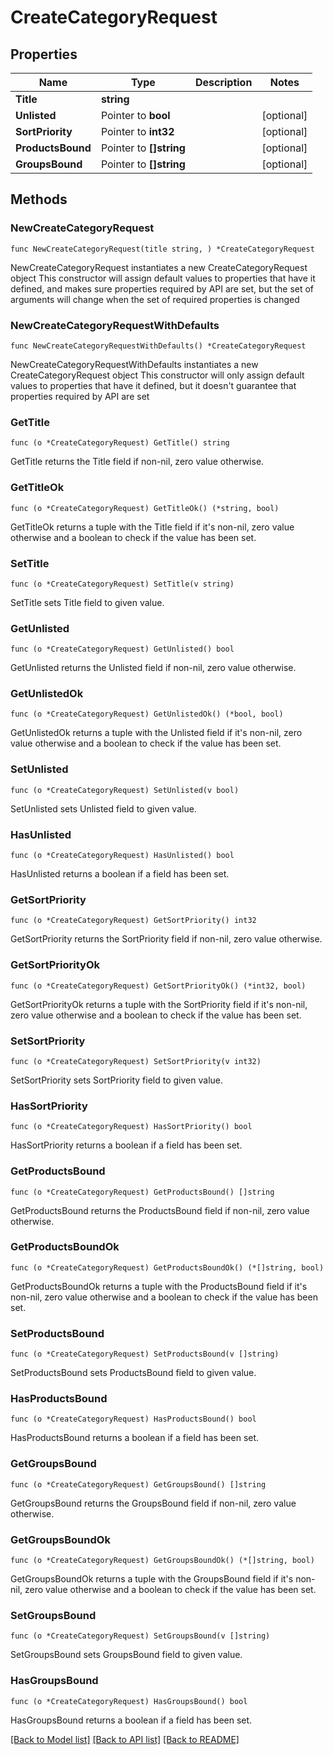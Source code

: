 # CreateCategoryRequest

## Properties

Name | Type | Description | Notes
------------ | ------------- | ------------- | -------------
**Title** | **string** |  | 
**Unlisted** | Pointer to **bool** |  | [optional] 
**SortPriority** | Pointer to **int32** |  | [optional] 
**ProductsBound** | Pointer to **[]string** |  | [optional] 
**GroupsBound** | Pointer to **[]string** |  | [optional] 

## Methods

### NewCreateCategoryRequest

`func NewCreateCategoryRequest(title string, ) *CreateCategoryRequest`

NewCreateCategoryRequest instantiates a new CreateCategoryRequest object
This constructor will assign default values to properties that have it defined,
and makes sure properties required by API are set, but the set of arguments
will change when the set of required properties is changed

### NewCreateCategoryRequestWithDefaults

`func NewCreateCategoryRequestWithDefaults() *CreateCategoryRequest`

NewCreateCategoryRequestWithDefaults instantiates a new CreateCategoryRequest object
This constructor will only assign default values to properties that have it defined,
but it doesn't guarantee that properties required by API are set

### GetTitle

`func (o *CreateCategoryRequest) GetTitle() string`

GetTitle returns the Title field if non-nil, zero value otherwise.

### GetTitleOk

`func (o *CreateCategoryRequest) GetTitleOk() (*string, bool)`

GetTitleOk returns a tuple with the Title field if it's non-nil, zero value otherwise
and a boolean to check if the value has been set.

### SetTitle

`func (o *CreateCategoryRequest) SetTitle(v string)`

SetTitle sets Title field to given value.


### GetUnlisted

`func (o *CreateCategoryRequest) GetUnlisted() bool`

GetUnlisted returns the Unlisted field if non-nil, zero value otherwise.

### GetUnlistedOk

`func (o *CreateCategoryRequest) GetUnlistedOk() (*bool, bool)`

GetUnlistedOk returns a tuple with the Unlisted field if it's non-nil, zero value otherwise
and a boolean to check if the value has been set.

### SetUnlisted

`func (o *CreateCategoryRequest) SetUnlisted(v bool)`

SetUnlisted sets Unlisted field to given value.

### HasUnlisted

`func (o *CreateCategoryRequest) HasUnlisted() bool`

HasUnlisted returns a boolean if a field has been set.

### GetSortPriority

`func (o *CreateCategoryRequest) GetSortPriority() int32`

GetSortPriority returns the SortPriority field if non-nil, zero value otherwise.

### GetSortPriorityOk

`func (o *CreateCategoryRequest) GetSortPriorityOk() (*int32, bool)`

GetSortPriorityOk returns a tuple with the SortPriority field if it's non-nil, zero value otherwise
and a boolean to check if the value has been set.

### SetSortPriority

`func (o *CreateCategoryRequest) SetSortPriority(v int32)`

SetSortPriority sets SortPriority field to given value.

### HasSortPriority

`func (o *CreateCategoryRequest) HasSortPriority() bool`

HasSortPriority returns a boolean if a field has been set.

### GetProductsBound

`func (o *CreateCategoryRequest) GetProductsBound() []string`

GetProductsBound returns the ProductsBound field if non-nil, zero value otherwise.

### GetProductsBoundOk

`func (o *CreateCategoryRequest) GetProductsBoundOk() (*[]string, bool)`

GetProductsBoundOk returns a tuple with the ProductsBound field if it's non-nil, zero value otherwise
and a boolean to check if the value has been set.

### SetProductsBound

`func (o *CreateCategoryRequest) SetProductsBound(v []string)`

SetProductsBound sets ProductsBound field to given value.

### HasProductsBound

`func (o *CreateCategoryRequest) HasProductsBound() bool`

HasProductsBound returns a boolean if a field has been set.

### GetGroupsBound

`func (o *CreateCategoryRequest) GetGroupsBound() []string`

GetGroupsBound returns the GroupsBound field if non-nil, zero value otherwise.

### GetGroupsBoundOk

`func (o *CreateCategoryRequest) GetGroupsBoundOk() (*[]string, bool)`

GetGroupsBoundOk returns a tuple with the GroupsBound field if it's non-nil, zero value otherwise
and a boolean to check if the value has been set.

### SetGroupsBound

`func (o *CreateCategoryRequest) SetGroupsBound(v []string)`

SetGroupsBound sets GroupsBound field to given value.

### HasGroupsBound

`func (o *CreateCategoryRequest) HasGroupsBound() bool`

HasGroupsBound returns a boolean if a field has been set.


[[Back to Model list]](../README.md#documentation-for-models) [[Back to API list]](../README.md#documentation-for-api-endpoints) [[Back to README]](../README.md)


